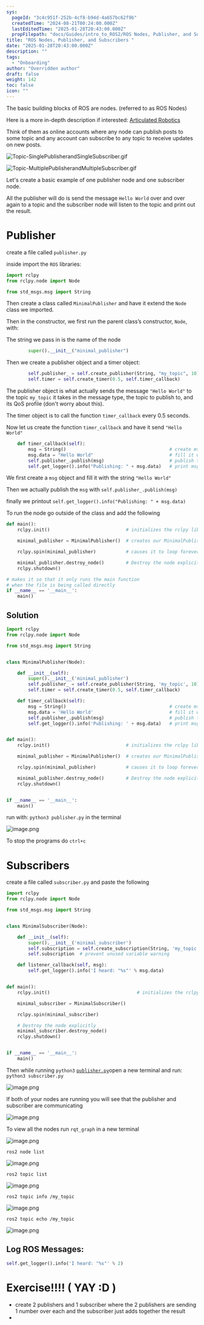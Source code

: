 ```yaml
---
sys:
  pageId: "3c4c951f-252b-4cf8-b94d-4a657bc62f9b"
  createdTime: "2024-08-21T00:24:00.000Z"
  lastEditedTime: "2025-01-28T20:43:00.000Z"
  propFilepath: "docs/Guides/intro_to_ROS2/ROS Nodes, Publisher, and Subscribers .md"
title: "ROS Nodes, Publisher, and Subscribers "
date: "2025-01-28T20:43:00.000Z"
description: ""
tags:
  - "Onboarding"
author: "Overridden author"
draft: false
weight: 142
toc: false
icon: ""
---
```


The basic building blocks of ROS are nodes. (referred to as ROS Nodes)

Here is a more in-depth description if interested: [Articulated Robotics](https://articulatedrobotics.xyz/tutorials/ready-for-ros/ros-overview#2-nodes)

Think of them as online accounts where any node can publish posts to some topic and any account can subscribe to any topic to receive updates on new posts.

![Topic-SinglePublisherandSingleSubscriber.gif](https://docs.ros.org/en/humble/_images/Topic-SinglePublisherandSingleSubscriber.gif)

![Topic-MultiplePublisherandMultipleSubscriber.gif](https://docs.ros.org/en/humble/_images/Topic-MultiplePublisherandMultipleSubscriber.gif)

Let's create a basic example of one publisher node and one subscriber node.

All the publisher will do is send the message `Hello World` over and over again to a topic and the subscriber node will listen to the topic and print out the result.

# Publisher

create a file called `publisher.py` 

inside import the `ROS` libraries:

```python
import rclpy
from rclpy.node import Node

from std_msgs.msg import String
```

Then create a class called `MinimalPublisher` and have it extend the `Node` class we imported.

Then in the constructor, we first run the parent class’s constructor, `Node`, with:

The string we pass in is the name of the node

```python
        super().__init__("minimal_publisher")
```

Then we create a publisher object and a timer object:

```python
        self.publisher_ = self.create_publisher(String, "my_topic", 10)
        self.timer = self.create_timer(0.5, self.timer_callback)
```

The publisher object is what actually sends the message `"Hello World"` to the topic `my_topic` it takes in the message type, the topic to publish to, and its QoS profile (don't worry about this).

The timer object is to call the function `timer_callback` every 0.5 seconds.

Now let us create the function `timer_callback` and have it send `"Hello World"`

```python
    def timer_callback(self):
        msg = String()                                      # create msg object
        msg.data = "Hello World"                            # fill it with data
        self.publisher_.publish(msg)                        # publish the message
        self.get_logger().info("Publishing: " + msg.data)   # print msg
```

We first create a `msg` object and fill it with the string `"Hello World"`

Then we actually publish the `msg` with `self.publisher_.publish(msg)`

finally we printout `self.get_logger().info("Publishing: " + msg.data)`

To run the node go outside of the class and add the following

```python
def main():
    rclpy.init()                            # initializes the rclpy library

    minimal_publisher = MinimalPublisher()  # creates our MinimalPublisher object

    rclpy.spin(minimal_publisher)           # causes it to loop forever

    minimal_publisher.destroy_node()        # Destroy the node explicitly
    rclpy.shutdown()

# makes it so that it only runs the main function
# when the file is being called directly
if __name__ == '__main__': 
    main()
```

## Solution

```python
import rclpy
from rclpy.node import Node

from std_msgs.msg import String


class MinimalPublisher(Node):

    def __init__(self):
        super().__init__('minimal_publisher')
        self.publisher_ = self.create_publisher(String, 'my_topic', 10)
        self.timer = self.create_timer(0.5, self.timer_callback)

    def timer_callback(self):
        msg = String()                                      # create msg object
        msg.data = 'Hello World'                            # fill it with data
        self.publisher_.publish(msg)                        # publish the message
        self.get_logger().info('Publishing: ' + msg.data)   # print msg


def main():
    rclpy.init()                            # initializes the rclpy library

    minimal_publisher = MinimalPublisher()  # creates our MinimalPublisher object

    rclpy.spin(minimal_publisher)           # causes it to loop forever

    minimal_publisher.destroy_node()        # Destroy the node explicitly
    rclpy.shutdown()


if __name__ == '__main__':
    main()
```

run with: `python3 publisher.py` in the terminal

![image.png](https://prod-files-secure.s3.us-west-2.amazonaws.com/d518164a-d88e-44d1-a4ee-3adb3bd8bce0/9214accb-ad5b-44f1-a31c-b3167c59138b/image.png?X-Amz-Algorithm=AWS4-HMAC-SHA256&X-Amz-Content-Sha256=UNSIGNED-PAYLOAD&X-Amz-Credential=ASIAZI2LB466WTFRJDBG%2F20250215%2Fus-west-2%2Fs3%2Faws4_request&X-Amz-Date=20250215T121148Z&X-Amz-Expires=3600&X-Amz-Security-Token=IQoJb3JpZ2luX2VjEBsaCXVzLXdlc3QtMiJHMEUCIC7gK%2BKyO2hhbtbFLwQaVyAzfePOEL5tr4scOfY6efhTAiEAiX6%2B1qmxSU3%2BqTZJgMJZbaptP9LjXLe4GryDJkz9qe4q%2FwMIRBAAGgw2Mzc0MjMxODM4MDUiDIHrubuMa5tNsFsJfircA%2Bl9Hvj3WfdtGmI2RgZyvrw1rKlUaDcqtgcIoD68NJMttXSpnyprMTX6NxdnMzHiBpHdgrrCM9YMZZwDKXHlHtZGGoVka6RoAYrI%2BIQ3siallbgHzPDqK%2F7ihjxypYPdvwLbQQxq1AIGx1nx5UPsKCv5Ew0dVzjTR4%2FDCP9dYDUU33%2BH4Fh9jwVxszVyhig7%2BKLt%2BhvA69EJZEMTCAE6BQmgidqDjRdPyBgfaqxhiBN4h4hguI625c17iKP0qJb8W6JLKxaDbHo5FVmtw4ZXql4mCzPbKhuOg1YkHJjtWdZgnmq%2BLcKrqdbD2clFMlD%2BVXe7CcstDTOW8oCFrd3U39KrZu%2BTkLupL1pUCGQTooDiqpJV4cAmIKsXj3zI2%2Fkcd27bQXRCaF1Rjai4AUp1dvzyaFUuQRvOQPaCYtghkxLQivYTD1V%2B1oH%2FvDCID8%2BCNf7vCpZgAOT6kECMdgJ8vQrz80APfcH65WkTpifetMx1OPgj193gIKachdjhPVhlqkeYsFV5ibpxjdUj1u%2BmdxDNVP8vOvJaKCvwLLzKBux4JETjr0AYNP9KqyL9oBS4nUD6V%2B5aYbf7dRoLSkvcaUJyydkzykyyBaUc5Jd9C7YhMyx9TyXlRIUvM0UHMKTtwb0GOqUBJA6ZsY2LYTirxl2L7e%2Fwv2VeqCcKwm3%2FO1sdmIWLtk6ISYW473DOFoVYjY%2F7ulfgzg3AJAyXBK%2BrRRjqaOpBbNBSitEV8gpZt1GxSF9%2BaD4ixk99BivzrAOh62rJahUBfcuQicFrxT5UB4byrx7bTR8BxwVwWQsvmKDxVTo%2Bybskn70CS%2B%2BU7WFBndAXVtThfa%2FtEDBmSDGcHVkfv3%2FgG2H2qzWV&X-Amz-Signature=fabcfed4a7501f28264ee751f86669a6f177bf030a022258f853418a520a5f08&X-Amz-SignedHeaders=host&x-id=GetObject)

To stop the programs do `ctrl+c`

# Subscribers

create a file called `subscriber.py` and paste the following

```python
import rclpy
from rclpy.node import Node

from std_msgs.msg import String


class MinimalSubscriber(Node):

    def __init__(self):
        super().__init__('minimal_subscriber')
        self.subscription = self.create_subscription(String, 'my_topic', self.listener_callback, 10)
        self.subscription  # prevent unused variable warning

    def listener_callback(self, msg):
        self.get_logger().info('I heard: "%s"' % msg.data)


def main():
    rclpy.init()                                # initializes the rclpy library

    minimal_subscriber = MinimalSubscriber()

    rclpy.spin(minimal_subscriber)

    # Destroy the node explicitly
    minimal_subscriber.destroy_node()
    rclpy.shutdown()


if __name__ == '__main__':
    main()
```

Then while running `python3` [`publisher.py`](http://publisher.py/)open a new terminal and run: `python3 subscriber.py` 

![image.png](https://prod-files-secure.s3.us-west-2.amazonaws.com/d518164a-d88e-44d1-a4ee-3adb3bd8bce0/611fccf2-c738-4dbd-94e9-98f209092866/image.png?X-Amz-Algorithm=AWS4-HMAC-SHA256&X-Amz-Content-Sha256=UNSIGNED-PAYLOAD&X-Amz-Credential=ASIAZI2LB466WTFRJDBG%2F20250215%2Fus-west-2%2Fs3%2Faws4_request&X-Amz-Date=20250215T121148Z&X-Amz-Expires=3600&X-Amz-Security-Token=IQoJb3JpZ2luX2VjEBsaCXVzLXdlc3QtMiJHMEUCIC7gK%2BKyO2hhbtbFLwQaVyAzfePOEL5tr4scOfY6efhTAiEAiX6%2B1qmxSU3%2BqTZJgMJZbaptP9LjXLe4GryDJkz9qe4q%2FwMIRBAAGgw2Mzc0MjMxODM4MDUiDIHrubuMa5tNsFsJfircA%2Bl9Hvj3WfdtGmI2RgZyvrw1rKlUaDcqtgcIoD68NJMttXSpnyprMTX6NxdnMzHiBpHdgrrCM9YMZZwDKXHlHtZGGoVka6RoAYrI%2BIQ3siallbgHzPDqK%2F7ihjxypYPdvwLbQQxq1AIGx1nx5UPsKCv5Ew0dVzjTR4%2FDCP9dYDUU33%2BH4Fh9jwVxszVyhig7%2BKLt%2BhvA69EJZEMTCAE6BQmgidqDjRdPyBgfaqxhiBN4h4hguI625c17iKP0qJb8W6JLKxaDbHo5FVmtw4ZXql4mCzPbKhuOg1YkHJjtWdZgnmq%2BLcKrqdbD2clFMlD%2BVXe7CcstDTOW8oCFrd3U39KrZu%2BTkLupL1pUCGQTooDiqpJV4cAmIKsXj3zI2%2Fkcd27bQXRCaF1Rjai4AUp1dvzyaFUuQRvOQPaCYtghkxLQivYTD1V%2B1oH%2FvDCID8%2BCNf7vCpZgAOT6kECMdgJ8vQrz80APfcH65WkTpifetMx1OPgj193gIKachdjhPVhlqkeYsFV5ibpxjdUj1u%2BmdxDNVP8vOvJaKCvwLLzKBux4JETjr0AYNP9KqyL9oBS4nUD6V%2B5aYbf7dRoLSkvcaUJyydkzykyyBaUc5Jd9C7YhMyx9TyXlRIUvM0UHMKTtwb0GOqUBJA6ZsY2LYTirxl2L7e%2Fwv2VeqCcKwm3%2FO1sdmIWLtk6ISYW473DOFoVYjY%2F7ulfgzg3AJAyXBK%2BrRRjqaOpBbNBSitEV8gpZt1GxSF9%2BaD4ixk99BivzrAOh62rJahUBfcuQicFrxT5UB4byrx7bTR8BxwVwWQsvmKDxVTo%2Bybskn70CS%2B%2BU7WFBndAXVtThfa%2FtEDBmSDGcHVkfv3%2FgG2H2qzWV&X-Amz-Signature=15006373c656db5fd035ed27db58ecbdbca6d94612e4995b841d18c4ea77f897&X-Amz-SignedHeaders=host&x-id=GetObject)

If both of your nodes are running you will see that the publisher and subscriber are communicating

![image.png](https://prod-files-secure.s3.us-west-2.amazonaws.com/d518164a-d88e-44d1-a4ee-3adb3bd8bce0/eea428b5-1cf0-43bb-a30b-81cbaf6c5c78/image.png?X-Amz-Algorithm=AWS4-HMAC-SHA256&X-Amz-Content-Sha256=UNSIGNED-PAYLOAD&X-Amz-Credential=ASIAZI2LB466WTFRJDBG%2F20250215%2Fus-west-2%2Fs3%2Faws4_request&X-Amz-Date=20250215T121148Z&X-Amz-Expires=3600&X-Amz-Security-Token=IQoJb3JpZ2luX2VjEBsaCXVzLXdlc3QtMiJHMEUCIC7gK%2BKyO2hhbtbFLwQaVyAzfePOEL5tr4scOfY6efhTAiEAiX6%2B1qmxSU3%2BqTZJgMJZbaptP9LjXLe4GryDJkz9qe4q%2FwMIRBAAGgw2Mzc0MjMxODM4MDUiDIHrubuMa5tNsFsJfircA%2Bl9Hvj3WfdtGmI2RgZyvrw1rKlUaDcqtgcIoD68NJMttXSpnyprMTX6NxdnMzHiBpHdgrrCM9YMZZwDKXHlHtZGGoVka6RoAYrI%2BIQ3siallbgHzPDqK%2F7ihjxypYPdvwLbQQxq1AIGx1nx5UPsKCv5Ew0dVzjTR4%2FDCP9dYDUU33%2BH4Fh9jwVxszVyhig7%2BKLt%2BhvA69EJZEMTCAE6BQmgidqDjRdPyBgfaqxhiBN4h4hguI625c17iKP0qJb8W6JLKxaDbHo5FVmtw4ZXql4mCzPbKhuOg1YkHJjtWdZgnmq%2BLcKrqdbD2clFMlD%2BVXe7CcstDTOW8oCFrd3U39KrZu%2BTkLupL1pUCGQTooDiqpJV4cAmIKsXj3zI2%2Fkcd27bQXRCaF1Rjai4AUp1dvzyaFUuQRvOQPaCYtghkxLQivYTD1V%2B1oH%2FvDCID8%2BCNf7vCpZgAOT6kECMdgJ8vQrz80APfcH65WkTpifetMx1OPgj193gIKachdjhPVhlqkeYsFV5ibpxjdUj1u%2BmdxDNVP8vOvJaKCvwLLzKBux4JETjr0AYNP9KqyL9oBS4nUD6V%2B5aYbf7dRoLSkvcaUJyydkzykyyBaUc5Jd9C7YhMyx9TyXlRIUvM0UHMKTtwb0GOqUBJA6ZsY2LYTirxl2L7e%2Fwv2VeqCcKwm3%2FO1sdmIWLtk6ISYW473DOFoVYjY%2F7ulfgzg3AJAyXBK%2BrRRjqaOpBbNBSitEV8gpZt1GxSF9%2BaD4ixk99BivzrAOh62rJahUBfcuQicFrxT5UB4byrx7bTR8BxwVwWQsvmKDxVTo%2Bybskn70CS%2B%2BU7WFBndAXVtThfa%2FtEDBmSDGcHVkfv3%2FgG2H2qzWV&X-Amz-Signature=df19fd5ac8ff5fd3cd74f50cb0232c1c9be9a9577860624b2369ad7a344e6bd7&X-Amz-SignedHeaders=host&x-id=GetObject)

To view all the nodes run `rqt_graph` in a new terminal

![image.png](https://prod-files-secure.s3.us-west-2.amazonaws.com/d518164a-d88e-44d1-a4ee-3adb3bd8bce0/1d98e964-4318-4d62-b5c4-8c8f78368598/image.png?X-Amz-Algorithm=AWS4-HMAC-SHA256&X-Amz-Content-Sha256=UNSIGNED-PAYLOAD&X-Amz-Credential=ASIAZI2LB466WTFRJDBG%2F20250215%2Fus-west-2%2Fs3%2Faws4_request&X-Amz-Date=20250215T121148Z&X-Amz-Expires=3600&X-Amz-Security-Token=IQoJb3JpZ2luX2VjEBsaCXVzLXdlc3QtMiJHMEUCIC7gK%2BKyO2hhbtbFLwQaVyAzfePOEL5tr4scOfY6efhTAiEAiX6%2B1qmxSU3%2BqTZJgMJZbaptP9LjXLe4GryDJkz9qe4q%2FwMIRBAAGgw2Mzc0MjMxODM4MDUiDIHrubuMa5tNsFsJfircA%2Bl9Hvj3WfdtGmI2RgZyvrw1rKlUaDcqtgcIoD68NJMttXSpnyprMTX6NxdnMzHiBpHdgrrCM9YMZZwDKXHlHtZGGoVka6RoAYrI%2BIQ3siallbgHzPDqK%2F7ihjxypYPdvwLbQQxq1AIGx1nx5UPsKCv5Ew0dVzjTR4%2FDCP9dYDUU33%2BH4Fh9jwVxszVyhig7%2BKLt%2BhvA69EJZEMTCAE6BQmgidqDjRdPyBgfaqxhiBN4h4hguI625c17iKP0qJb8W6JLKxaDbHo5FVmtw4ZXql4mCzPbKhuOg1YkHJjtWdZgnmq%2BLcKrqdbD2clFMlD%2BVXe7CcstDTOW8oCFrd3U39KrZu%2BTkLupL1pUCGQTooDiqpJV4cAmIKsXj3zI2%2Fkcd27bQXRCaF1Rjai4AUp1dvzyaFUuQRvOQPaCYtghkxLQivYTD1V%2B1oH%2FvDCID8%2BCNf7vCpZgAOT6kECMdgJ8vQrz80APfcH65WkTpifetMx1OPgj193gIKachdjhPVhlqkeYsFV5ibpxjdUj1u%2BmdxDNVP8vOvJaKCvwLLzKBux4JETjr0AYNP9KqyL9oBS4nUD6V%2B5aYbf7dRoLSkvcaUJyydkzykyyBaUc5Jd9C7YhMyx9TyXlRIUvM0UHMKTtwb0GOqUBJA6ZsY2LYTirxl2L7e%2Fwv2VeqCcKwm3%2FO1sdmIWLtk6ISYW473DOFoVYjY%2F7ulfgzg3AJAyXBK%2BrRRjqaOpBbNBSitEV8gpZt1GxSF9%2BaD4ixk99BivzrAOh62rJahUBfcuQicFrxT5UB4byrx7bTR8BxwVwWQsvmKDxVTo%2Bybskn70CS%2B%2BU7WFBndAXVtThfa%2FtEDBmSDGcHVkfv3%2FgG2H2qzWV&X-Amz-Signature=70120ef7763b2347066fa027e04ef7aa72a87e40d082324e98c3bccf19414bbe&X-Amz-SignedHeaders=host&x-id=GetObject)

`ros2 node list`

![image.png](https://prod-files-secure.s3.us-west-2.amazonaws.com/d518164a-d88e-44d1-a4ee-3adb3bd8bce0/680ac8cf-e6d9-4164-9ece-5b9a6fccffee/image.png?X-Amz-Algorithm=AWS4-HMAC-SHA256&X-Amz-Content-Sha256=UNSIGNED-PAYLOAD&X-Amz-Credential=ASIAZI2LB466WTFRJDBG%2F20250215%2Fus-west-2%2Fs3%2Faws4_request&X-Amz-Date=20250215T121148Z&X-Amz-Expires=3600&X-Amz-Security-Token=IQoJb3JpZ2luX2VjEBsaCXVzLXdlc3QtMiJHMEUCIC7gK%2BKyO2hhbtbFLwQaVyAzfePOEL5tr4scOfY6efhTAiEAiX6%2B1qmxSU3%2BqTZJgMJZbaptP9LjXLe4GryDJkz9qe4q%2FwMIRBAAGgw2Mzc0MjMxODM4MDUiDIHrubuMa5tNsFsJfircA%2Bl9Hvj3WfdtGmI2RgZyvrw1rKlUaDcqtgcIoD68NJMttXSpnyprMTX6NxdnMzHiBpHdgrrCM9YMZZwDKXHlHtZGGoVka6RoAYrI%2BIQ3siallbgHzPDqK%2F7ihjxypYPdvwLbQQxq1AIGx1nx5UPsKCv5Ew0dVzjTR4%2FDCP9dYDUU33%2BH4Fh9jwVxszVyhig7%2BKLt%2BhvA69EJZEMTCAE6BQmgidqDjRdPyBgfaqxhiBN4h4hguI625c17iKP0qJb8W6JLKxaDbHo5FVmtw4ZXql4mCzPbKhuOg1YkHJjtWdZgnmq%2BLcKrqdbD2clFMlD%2BVXe7CcstDTOW8oCFrd3U39KrZu%2BTkLupL1pUCGQTooDiqpJV4cAmIKsXj3zI2%2Fkcd27bQXRCaF1Rjai4AUp1dvzyaFUuQRvOQPaCYtghkxLQivYTD1V%2B1oH%2FvDCID8%2BCNf7vCpZgAOT6kECMdgJ8vQrz80APfcH65WkTpifetMx1OPgj193gIKachdjhPVhlqkeYsFV5ibpxjdUj1u%2BmdxDNVP8vOvJaKCvwLLzKBux4JETjr0AYNP9KqyL9oBS4nUD6V%2B5aYbf7dRoLSkvcaUJyydkzykyyBaUc5Jd9C7YhMyx9TyXlRIUvM0UHMKTtwb0GOqUBJA6ZsY2LYTirxl2L7e%2Fwv2VeqCcKwm3%2FO1sdmIWLtk6ISYW473DOFoVYjY%2F7ulfgzg3AJAyXBK%2BrRRjqaOpBbNBSitEV8gpZt1GxSF9%2BaD4ixk99BivzrAOh62rJahUBfcuQicFrxT5UB4byrx7bTR8BxwVwWQsvmKDxVTo%2Bybskn70CS%2B%2BU7WFBndAXVtThfa%2FtEDBmSDGcHVkfv3%2FgG2H2qzWV&X-Amz-Signature=825fb851a671ee48bb746953f24d9dc20c876fe6f05378951f165f5e7e26ce0e&X-Amz-SignedHeaders=host&x-id=GetObject)

`ros2 topic list`

![image.png](https://prod-files-secure.s3.us-west-2.amazonaws.com/d518164a-d88e-44d1-a4ee-3adb3bd8bce0/eee2ebe1-27ef-4a4a-96fb-2ca54126fb29/image.png?X-Amz-Algorithm=AWS4-HMAC-SHA256&X-Amz-Content-Sha256=UNSIGNED-PAYLOAD&X-Amz-Credential=ASIAZI2LB466WTFRJDBG%2F20250215%2Fus-west-2%2Fs3%2Faws4_request&X-Amz-Date=20250215T121148Z&X-Amz-Expires=3600&X-Amz-Security-Token=IQoJb3JpZ2luX2VjEBsaCXVzLXdlc3QtMiJHMEUCIC7gK%2BKyO2hhbtbFLwQaVyAzfePOEL5tr4scOfY6efhTAiEAiX6%2B1qmxSU3%2BqTZJgMJZbaptP9LjXLe4GryDJkz9qe4q%2FwMIRBAAGgw2Mzc0MjMxODM4MDUiDIHrubuMa5tNsFsJfircA%2Bl9Hvj3WfdtGmI2RgZyvrw1rKlUaDcqtgcIoD68NJMttXSpnyprMTX6NxdnMzHiBpHdgrrCM9YMZZwDKXHlHtZGGoVka6RoAYrI%2BIQ3siallbgHzPDqK%2F7ihjxypYPdvwLbQQxq1AIGx1nx5UPsKCv5Ew0dVzjTR4%2FDCP9dYDUU33%2BH4Fh9jwVxszVyhig7%2BKLt%2BhvA69EJZEMTCAE6BQmgidqDjRdPyBgfaqxhiBN4h4hguI625c17iKP0qJb8W6JLKxaDbHo5FVmtw4ZXql4mCzPbKhuOg1YkHJjtWdZgnmq%2BLcKrqdbD2clFMlD%2BVXe7CcstDTOW8oCFrd3U39KrZu%2BTkLupL1pUCGQTooDiqpJV4cAmIKsXj3zI2%2Fkcd27bQXRCaF1Rjai4AUp1dvzyaFUuQRvOQPaCYtghkxLQivYTD1V%2B1oH%2FvDCID8%2BCNf7vCpZgAOT6kECMdgJ8vQrz80APfcH65WkTpifetMx1OPgj193gIKachdjhPVhlqkeYsFV5ibpxjdUj1u%2BmdxDNVP8vOvJaKCvwLLzKBux4JETjr0AYNP9KqyL9oBS4nUD6V%2B5aYbf7dRoLSkvcaUJyydkzykyyBaUc5Jd9C7YhMyx9TyXlRIUvM0UHMKTtwb0GOqUBJA6ZsY2LYTirxl2L7e%2Fwv2VeqCcKwm3%2FO1sdmIWLtk6ISYW473DOFoVYjY%2F7ulfgzg3AJAyXBK%2BrRRjqaOpBbNBSitEV8gpZt1GxSF9%2BaD4ixk99BivzrAOh62rJahUBfcuQicFrxT5UB4byrx7bTR8BxwVwWQsvmKDxVTo%2Bybskn70CS%2B%2BU7WFBndAXVtThfa%2FtEDBmSDGcHVkfv3%2FgG2H2qzWV&X-Amz-Signature=b98f8c4bbbaac9f5252bbe0a2a9249efc5fa5da0a53720866c9952c0f35fae65&X-Amz-SignedHeaders=host&x-id=GetObject)

`ros2 topic info /my_topic`

![image.png](https://prod-files-secure.s3.us-west-2.amazonaws.com/d518164a-d88e-44d1-a4ee-3adb3bd8bce0/6288ef12-cb9e-406f-b9eb-65feed3a9011/image.png?X-Amz-Algorithm=AWS4-HMAC-SHA256&X-Amz-Content-Sha256=UNSIGNED-PAYLOAD&X-Amz-Credential=ASIAZI2LB466WTFRJDBG%2F20250215%2Fus-west-2%2Fs3%2Faws4_request&X-Amz-Date=20250215T121148Z&X-Amz-Expires=3600&X-Amz-Security-Token=IQoJb3JpZ2luX2VjEBsaCXVzLXdlc3QtMiJHMEUCIC7gK%2BKyO2hhbtbFLwQaVyAzfePOEL5tr4scOfY6efhTAiEAiX6%2B1qmxSU3%2BqTZJgMJZbaptP9LjXLe4GryDJkz9qe4q%2FwMIRBAAGgw2Mzc0MjMxODM4MDUiDIHrubuMa5tNsFsJfircA%2Bl9Hvj3WfdtGmI2RgZyvrw1rKlUaDcqtgcIoD68NJMttXSpnyprMTX6NxdnMzHiBpHdgrrCM9YMZZwDKXHlHtZGGoVka6RoAYrI%2BIQ3siallbgHzPDqK%2F7ihjxypYPdvwLbQQxq1AIGx1nx5UPsKCv5Ew0dVzjTR4%2FDCP9dYDUU33%2BH4Fh9jwVxszVyhig7%2BKLt%2BhvA69EJZEMTCAE6BQmgidqDjRdPyBgfaqxhiBN4h4hguI625c17iKP0qJb8W6JLKxaDbHo5FVmtw4ZXql4mCzPbKhuOg1YkHJjtWdZgnmq%2BLcKrqdbD2clFMlD%2BVXe7CcstDTOW8oCFrd3U39KrZu%2BTkLupL1pUCGQTooDiqpJV4cAmIKsXj3zI2%2Fkcd27bQXRCaF1Rjai4AUp1dvzyaFUuQRvOQPaCYtghkxLQivYTD1V%2B1oH%2FvDCID8%2BCNf7vCpZgAOT6kECMdgJ8vQrz80APfcH65WkTpifetMx1OPgj193gIKachdjhPVhlqkeYsFV5ibpxjdUj1u%2BmdxDNVP8vOvJaKCvwLLzKBux4JETjr0AYNP9KqyL9oBS4nUD6V%2B5aYbf7dRoLSkvcaUJyydkzykyyBaUc5Jd9C7YhMyx9TyXlRIUvM0UHMKTtwb0GOqUBJA6ZsY2LYTirxl2L7e%2Fwv2VeqCcKwm3%2FO1sdmIWLtk6ISYW473DOFoVYjY%2F7ulfgzg3AJAyXBK%2BrRRjqaOpBbNBSitEV8gpZt1GxSF9%2BaD4ixk99BivzrAOh62rJahUBfcuQicFrxT5UB4byrx7bTR8BxwVwWQsvmKDxVTo%2Bybskn70CS%2B%2BU7WFBndAXVtThfa%2FtEDBmSDGcHVkfv3%2FgG2H2qzWV&X-Amz-Signature=6d63d5e16280dedb675067aa8ea22e06cf30722d90c6927b54e5a04a64dc2e09&X-Amz-SignedHeaders=host&x-id=GetObject)

`ros2 topic echo /my_topic`

![image.png](https://prod-files-secure.s3.us-west-2.amazonaws.com/d518164a-d88e-44d1-a4ee-3adb3bd8bce0/0a6fcb4d-422d-4a6c-a803-749ef4adf2c6/image.png?X-Amz-Algorithm=AWS4-HMAC-SHA256&X-Amz-Content-Sha256=UNSIGNED-PAYLOAD&X-Amz-Credential=ASIAZI2LB466WTFRJDBG%2F20250215%2Fus-west-2%2Fs3%2Faws4_request&X-Amz-Date=20250215T121148Z&X-Amz-Expires=3600&X-Amz-Security-Token=IQoJb3JpZ2luX2VjEBsaCXVzLXdlc3QtMiJHMEUCIC7gK%2BKyO2hhbtbFLwQaVyAzfePOEL5tr4scOfY6efhTAiEAiX6%2B1qmxSU3%2BqTZJgMJZbaptP9LjXLe4GryDJkz9qe4q%2FwMIRBAAGgw2Mzc0MjMxODM4MDUiDIHrubuMa5tNsFsJfircA%2Bl9Hvj3WfdtGmI2RgZyvrw1rKlUaDcqtgcIoD68NJMttXSpnyprMTX6NxdnMzHiBpHdgrrCM9YMZZwDKXHlHtZGGoVka6RoAYrI%2BIQ3siallbgHzPDqK%2F7ihjxypYPdvwLbQQxq1AIGx1nx5UPsKCv5Ew0dVzjTR4%2FDCP9dYDUU33%2BH4Fh9jwVxszVyhig7%2BKLt%2BhvA69EJZEMTCAE6BQmgidqDjRdPyBgfaqxhiBN4h4hguI625c17iKP0qJb8W6JLKxaDbHo5FVmtw4ZXql4mCzPbKhuOg1YkHJjtWdZgnmq%2BLcKrqdbD2clFMlD%2BVXe7CcstDTOW8oCFrd3U39KrZu%2BTkLupL1pUCGQTooDiqpJV4cAmIKsXj3zI2%2Fkcd27bQXRCaF1Rjai4AUp1dvzyaFUuQRvOQPaCYtghkxLQivYTD1V%2B1oH%2FvDCID8%2BCNf7vCpZgAOT6kECMdgJ8vQrz80APfcH65WkTpifetMx1OPgj193gIKachdjhPVhlqkeYsFV5ibpxjdUj1u%2BmdxDNVP8vOvJaKCvwLLzKBux4JETjr0AYNP9KqyL9oBS4nUD6V%2B5aYbf7dRoLSkvcaUJyydkzykyyBaUc5Jd9C7YhMyx9TyXlRIUvM0UHMKTtwb0GOqUBJA6ZsY2LYTirxl2L7e%2Fwv2VeqCcKwm3%2FO1sdmIWLtk6ISYW473DOFoVYjY%2F7ulfgzg3AJAyXBK%2BrRRjqaOpBbNBSitEV8gpZt1GxSF9%2BaD4ixk99BivzrAOh62rJahUBfcuQicFrxT5UB4byrx7bTR8BxwVwWQsvmKDxVTo%2Bybskn70CS%2B%2BU7WFBndAXVtThfa%2FtEDBmSDGcHVkfv3%2FgG2H2qzWV&X-Amz-Signature=d3f507595f4aa0b87c71c2050ef60dac2cd49bae49f80331190f322ff7e6f3cf&X-Amz-SignedHeaders=host&x-id=GetObject)

## Log ROS Messages:

```python
self.get_logger().info('I heard: "%s"' % 2)
```

# Exercise!!!! ( YAY :D )

- create 2 publishers and 1 subscriber where the 2 publishers are sending 1 number over each and the subscriber just adds together the result
- 
